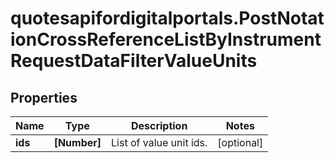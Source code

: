 # quotesapifordigitalportals.PostNotationCrossReferenceListByInstrumentRequestDataFilterValueUnits

## Properties

Name | Type | Description | Notes
------------ | ------------- | ------------- | -------------
**ids** | **[Number]** | List of value unit ids. | [optional] 


